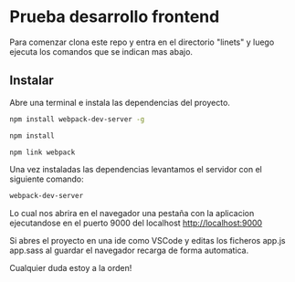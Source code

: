 # Prueba desarrollo frontend

Para comenzar clona este repo y entra en el directorio "linets" y luego ejecuta los comandos que se indican mas abajo.

## Instalar

Abre una terminal e instala las dependencias del proyecto.

```bash
npm install webpack-dev-server -g
```
```bash
npm install
```
```bash
npm link webpack
```

Una vez instaladas las dependencias levantamos el servidor con el siguiente comando:

```bash
webpack-dev-server
```

Lo cual nos abrira en el navegador una pestaña con la aplicacion ejecutandose en el puerto 9000 del localhost
[http://localhost:9000](http://localhost:9000)


Si abres el proyecto en una ide como VSCode y editas los ficheros app.js app.sass al guardar el navegador recarga de forma automatica.


Cualquier duda estoy a la orden!
